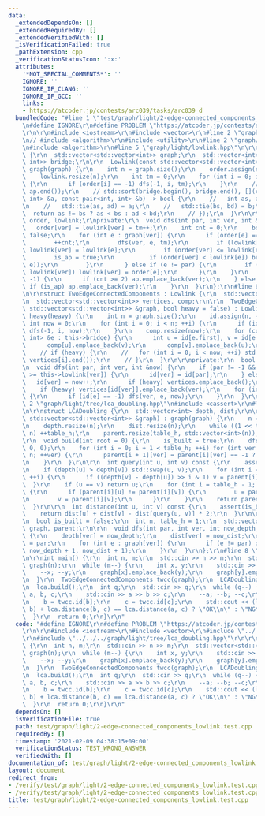 ```yaml
---
data:
  _extendedDependsOn: []
  _extendedRequiredBy: []
  _extendedVerifiedWith: []
  _isVerificationFailed: true
  _pathExtension: cpp
  _verificationStatusIcon: ':x:'
  attributes:
    '*NOT_SPECIAL_COMMENTS*': ''
    IGNORE: ''
    IGNORE_IF_CLANG: ''
    IGNORE_IF_GCC: ''
    links:
    - https://atcoder.jp/contests/arc039/tasks/arc039_d
  bundledCode: "#line 1 \"test/graph/light/2-edge-connected_components_lowlink.test.cpp\"\
    \n#define IGNORE\r\n#define PROBLEM \"https://atcoder.jp/contests/arc039/tasks/arc039_d\"\
    \r\n\r\n#include <iostream>\r\n#include <vector>\r\n#line 2 \"graph/light/2-edge-connected_components_lowlink.hpp\"\
    \n// #include <algorithm>\r\n#include <utility>\r\n#line 2 \"graph/light/lowlink.hpp\"\
    \n#include <algorithm>\r\n#line 5 \"graph/light/lowlink.hpp\"\n\r\nstruct Lowlink\
    \ {\r\n  std::vector<std::vector<int>> graph;\r\n  std::vector<int> ap;\r\n  std::vector<std::pair<int,\
    \ int>> bridge;\r\n\r\n  Lowlink(const std::vector<std::vector<int>> &graph) :\
    \ graph(graph) {\r\n    int n = graph.size();\r\n    order.assign(n, -1);\r\n\
    \    lowlink.resize(n);\r\n    int tm = 0;\r\n    for (int i = 0; i < n; ++i)\
    \ {\r\n      if (order[i] == -1) dfs(-1, i, tm);\r\n    }\r\n    // std::sort(ap.begin(),\
    \ ap.end());\r\n    // std::sort(bridge.begin(), bridge.end(), [](const pair<int,\
    \ int> &a, const pair<int, int> &b) -> bool {\r\n    //   int as, ad, bs, bd;\r\
    \n    //   std::tie(as, ad) = a;\r\n    //   std::tie(bs, bd) = b;\r\n    // \
    \  return as != bs ? as < bs : ad < bd;\r\n    // });\r\n  }\r\n\r\n  std::vector<int>\
    \ order, lowlink;\r\nprivate:\r\n  void dfs(int par, int ver, int &tm) {\r\n \
    \   order[ver] = lowlink[ver] = tm++;\r\n    int cnt = 0;\r\n    bool is_ap =\
    \ false;\r\n    for (int e : graph[ver]) {\r\n      if (order[e] == -1) {\r\n\
    \        ++cnt;\r\n        dfs(ver, e, tm);\r\n        if (lowlink[e] < lowlink[ver])\
    \ lowlink[ver] = lowlink[e];\r\n        if (order[ver] <= lowlink[e]) {\r\n  \
    \        is_ap = true;\r\n          if (order[ver] < lowlink[e]) bridge.emplace_back(std::minmax(ver,\
    \ e));\r\n        }\r\n      } else if (e != par) {\r\n        if (order[e] <\
    \ lowlink[ver]) lowlink[ver] = order[e];\r\n      }\r\n    }\r\n    if (par ==\
    \ -1) {\r\n      if (cnt >= 2) ap.emplace_back(ver);\r\n    } else {\r\n     \
    \ if (is_ap) ap.emplace_back(ver);\r\n    }\r\n  }\r\n};\r\n#line 6 \"graph/light/2-edge-connected_components_lowlink.hpp\"\
    \n\r\nstruct TwoEdgeConnectedComponents : Lowlink {\r\n  std::vector<int> id;\r\
    \n  std::vector<std::vector<int>> vertices, comp;\r\n\r\n  TwoEdgeConnectedComponents(const\
    \ std::vector<std::vector<int>> &graph, bool heavy = false) : Lowlink(graph),\
    \ heavy(heavy) {\r\n    int n = graph.size();\r\n    id.assign(n, -1);\r\n   \
    \ int now = 0;\r\n    for (int i = 0; i < n; ++i) {\r\n      if (id[i] == -1)\
    \ dfs(-1, i, now);\r\n    }\r\n    comp.resize(now);\r\n    for (const std::pair<int,\
    \ int> &e : this->bridge) {\r\n      int u = id[e.first], v = id[e.second];\r\n\
    \      comp[u].emplace_back(v);\r\n      comp[v].emplace_back(u);\r\n    }\r\n\
    \    // if (heavy) {\r\n    //   for (int i = 0; i < now; ++i) std::sort(vertices[i].begin(),\
    \ vertices[i].end());\r\n    // }\r\n  }\r\n\r\nprivate:\r\n  bool heavy;\r\n\r\
    \n  void dfs(int par, int ver, int &now) {\r\n    if (par != -1 && this->order[par]\
    \ >= this->lowlink[ver]) {\r\n      id[ver] = id[par];\r\n    } else {\r\n   \
    \   id[ver] = now++;\r\n      if (heavy) vertices.emplace_back();\r\n    }\r\n\
    \    if (heavy) vertices[id[ver]].emplace_back(ver);\r\n    for (int e : this->graph[ver])\
    \ {\r\n      if (id[e] == -1) dfs(ver, e, now);\r\n    }\r\n  }\r\n};\r\n#line\
    \ 2 \"graph/light/tree/lca_doubling.hpp\"\n#include <cassert>\r\n#line 5 \"graph/light/tree/lca_doubling.hpp\"\
    \n\r\nstruct LCADoubling {\r\n  std::vector<int> depth, dist;\r\n\r\n  LCADoubling(const\
    \ std::vector<std::vector<int>> &graph) : graph(graph) {\r\n    n = graph.size();\r\
    \n    depth.resize(n);\r\n    dist.resize(n);\r\n    while ((1 << table_h) <=\
    \ n) ++table_h;\r\n    parent.resize(table_h, std::vector<int>(n));\r\n  }\r\n\
    \r\n  void build(int root = 0) {\r\n    is_built = true;\r\n    dfs(-1, root,\
    \ 0, 0);\r\n    for (int i = 0; i + 1 < table_h; ++i) for (int ver = 0; ver <\
    \ n; ++ver) {\r\n      parent[i + 1][ver] = parent[i][ver] == -1 ? -1 : parent[i][parent[i][ver]];\r\
    \n    }\r\n  }\r\n\r\n  int query(int u, int v) const {\r\n    assert(is_built);\r\
    \n    if (depth[u] > depth[v]) std::swap(u, v);\r\n    for (int i = 0; i < table_h;\
    \ ++i) {\r\n      if ((depth[v] - depth[u]) >> i & 1) v = parent[i][v];\r\n  \
    \  }\r\n    if (u == v) return u;\r\n    for (int i = table_h - 1; i >= 0; --i)\
    \ {\r\n      if (parent[i][u] != parent[i][v]) {\r\n        u = parent[i][u];\r\
    \n        v = parent[i][v];\r\n      }\r\n    }\r\n    return parent[0][u];\r\n\
    \  }\r\n\r\n  int distance(int u, int v) const {\r\n    assert(is_built);\r\n\
    \    return dist[u] + dist[v] - dist[query(u, v)] * 2;\r\n  }\r\n\r\nprivate:\r\
    \n  bool is_built = false;\r\n  int n, table_h = 1;\r\n  std::vector<std::vector<int>>\
    \ graph, parent;\r\n\r\n  void dfs(int par, int ver, int now_depth, int now_dist)\
    \ {\r\n    depth[ver] = now_depth;\r\n    dist[ver] = now_dist;\r\n    parent[0][ver]\
    \ = par;\r\n    for (int e : graph[ver]) {\r\n      if (e != par) dfs(ver, e,\
    \ now_depth + 1, now_dist + 1);\r\n    }\r\n  }\r\n};\r\n#line 8 \"test/graph/light/2-edge-connected_components_lowlink.test.cpp\"\
    \n\r\nint main() {\r\n  int n, m;\r\n  std::cin >> n >> m;\r\n  std::vector<std::vector<int>>\
    \ graph(n);\r\n  while (m--) {\r\n    int x, y;\r\n    std::cin >> x >> y;\r\n\
    \    --x; --y;\r\n    graph[x].emplace_back(y);\r\n    graph[y].emplace_back(x);\r\
    \n  }\r\n  TwoEdgeConnectedComponents twcc(graph);\r\n  LCADoubling lca(twcc.comp);\r\
    \n  lca.build();\r\n  int q;\r\n  std::cin >> q;\r\n  while (q--) {\r\n    int\
    \ a, b, c;\r\n    std::cin >> a >> b >> c;\r\n    --a; --b; --c;\r\n    a = twcc.id[a];\r\
    \n    b = twcc.id[b];\r\n    c = twcc.id[c];\r\n    std::cout << (lca.distance(a,\
    \ b) + lca.distance(b, c) == lca.distance(a, c) ? \"OK\\n\" : \"NG\\n\");\r\n\
    \  }\r\n  return 0;\r\n}\r\n"
  code: "#define IGNORE\r\n#define PROBLEM \"https://atcoder.jp/contests/arc039/tasks/arc039_d\"\
    \r\n\r\n#include <iostream>\r\n#include <vector>\r\n#include \"../../../graph/light/2-edge-connected_components_lowlink.hpp\"\
    \r\n#include \"../../../graph/light/tree/lca_doubling.hpp\"\r\n\r\nint main()\
    \ {\r\n  int n, m;\r\n  std::cin >> n >> m;\r\n  std::vector<std::vector<int>>\
    \ graph(n);\r\n  while (m--) {\r\n    int x, y;\r\n    std::cin >> x >> y;\r\n\
    \    --x; --y;\r\n    graph[x].emplace_back(y);\r\n    graph[y].emplace_back(x);\r\
    \n  }\r\n  TwoEdgeConnectedComponents twcc(graph);\r\n  LCADoubling lca(twcc.comp);\r\
    \n  lca.build();\r\n  int q;\r\n  std::cin >> q;\r\n  while (q--) {\r\n    int\
    \ a, b, c;\r\n    std::cin >> a >> b >> c;\r\n    --a; --b; --c;\r\n    a = twcc.id[a];\r\
    \n    b = twcc.id[b];\r\n    c = twcc.id[c];\r\n    std::cout << (lca.distance(a,\
    \ b) + lca.distance(b, c) == lca.distance(a, c) ? \"OK\\n\" : \"NG\\n\");\r\n\
    \  }\r\n  return 0;\r\n}\r\n"
  dependsOn: []
  isVerificationFile: true
  path: test/graph/light/2-edge-connected_components_lowlink.test.cpp
  requiredBy: []
  timestamp: '2021-02-09 04:38:15+09:00'
  verificationStatus: TEST_WRONG_ANSWER
  verifiedWith: []
documentation_of: test/graph/light/2-edge-connected_components_lowlink.test.cpp
layout: document
redirect_from:
- /verify/test/graph/light/2-edge-connected_components_lowlink.test.cpp
- /verify/test/graph/light/2-edge-connected_components_lowlink.test.cpp.html
title: test/graph/light/2-edge-connected_components_lowlink.test.cpp
---
```

